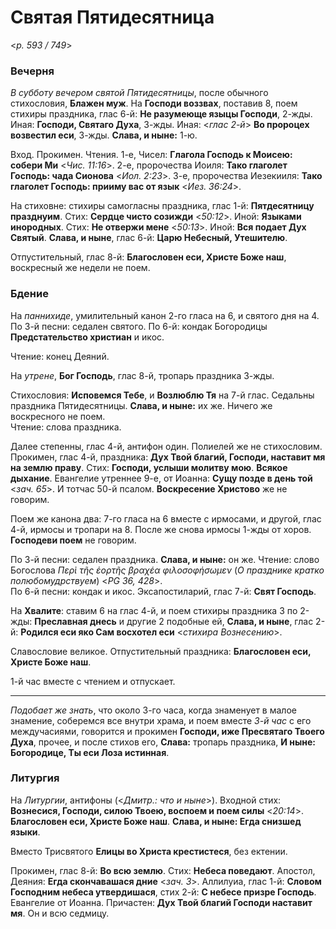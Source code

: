 
# Святая Пятидесятница

<*p. 593 / 749*>

### Вечерня

*В субботу вечером святой Пятидесятницы*, после обычного стихословия, **Блажен муж**. 
На **Господи воззвах**, поставив 8, поем стихиры праздника, глас 6-й: 
**Не разумеюще языцы Господи**, 2-жды. Иная: **Господи, Святаго Духа**, 3-жды. 
Иная: <*глас 2-й*> **Во пророцех возвестил еси**, 3-жды. **Слава, и ныне:** 1-ю. 

Вход. Прокимен. Чтения. 1-е, Чисел: **Глагола Господь к Моисею: собери Ми** <*Чис. 11:16*>. 
2-е, пророчества Иоиля: **Тако глаголет Господь: чада Сионова** <*Иол. 2:23*>. 
3-е, пророчества Иезекииля: **Тако глаголет Господь: прииму вас от язык** <*Иез. 36:24*>.

На стиховне: стихиры самогласны праздника, глас 1-й: **Пятдесятницу празднуим**.
Стих: **Сердце чисто созижди** <*50:12*>. Иной: **Языками инородных**. 
Стих: **Не отвержи мене** <*50:13*>. Иной: **Вся подает Дух Святый**. 
**Слава, и ныне**, глас 6-й: **Царю Небесный, Утешителю**.   

Отпустительный, глас 8-й: **Благословен еси, Христе Боже наш**, воскресный же недели не поем.  

### Бдение

На *паннихиде*, умилительный канон 2-го гласа на 6, и святого дня на 4.   
По 3-й песни: седален святого. 
По 6-й: кондак Богородицы **Предстательство христиан** и икос.  

Чтение: конец Деяний.   

На *утрене*, **Бог Господь**, глас 8-й, тропарь праздника 3-жды.
 
Стихословия: **Исповемся Тебе**, и **Возлюблю Тя** на 7-й глас. Седальны праздника Пятидесятницы. 
**Слава, и ныне:** их же. Ничего же воскресного не поем.  
Чтение: слова праздника. 

Далее степенны, глас 4-й, антифон один. Полиелей же не стихословим. Прокимен, глас 4-й, праздника: 
**Дух Твой благий, Господи, наставит мя на землю праву**. Стих: **Господи, услыши молитву мою**. 
**Всякое дыхание**. Евангелие утреннее 9-е, от Иоанна: **Сущу позде в день той** <*зач. 65*>. 
И тотчас 50-й псалом. **Воскресение Христово** же не говорим. 

Поем же канона два: 7-го гласа на 6 вместе с ирмосами, и другой, глас 4-й, ирмосы и тропари на 8. 
После же снова ирмосы 1-жды от хоров. **Господеви поем** не говорим. 
 
По 3-й песни: седален праздника. **Слава, и ныне:** он же. Чтение: слово Богослова 
*Περὶ τῆς ἑορτῆς βραχέα φιλοσοφήσωμεν* (*О празднике кратко полюбомудрствуем*) <*PG 36, 428*>.    
По 6-й песни: кондак и икос. 
Эксапостиларий, глас 7-й: **Свят Господь**. 

На **Хвалите**: ставим 6 на глас 4-й, и поем стихиры праздника 3 по 2-жды: **Преславная днесь** и 
другие 2 подобные ей, **Слава, и ныне**, глас 2-й: **Родился еси яко Сам восхотел еси** <*стихира Вознесению*>. 

Славословие великое. Отпустительный праздника: **Благословен еси, Христе Боже наш**. 

1-й час вместе с чтением и отпускает. 

--- 

*Подобает же знать*, что около 3-го часа, когда знаменует в малое знамение, соберемся все внутри храма, 
и поем вместе *3-й час* с его междучасиями, говорится и прокимен **Господи, иже Пресвятаго Твоего Духа**, 
прочее, и после стихов его, **Слава:** тропарь праздника, **И ныне: Богородице, Ты еси 
Лоза истинная**.  

### Литургия

На *Литургии*, антифоны (<*Дмитр.: что и ныне*>).
Входной стих: **Вознесися, Господи, силою Твоею, воспоем и поем силы** <*20:14*>.
**Благословен еси, Христе Боже наш**. **Слава, и ныне: Егда снизшед языки**.
 
Вместо Трисвятого **Елицы во Христа крестистеся**, без ектении. 

Прокимен, глас 8-й: **Во всю землю**. Стих: **Небеса поведают**. 
Апостол, Деяния: **Егда скончавашася дние** <*зач. 3*>. 
Аллилуиа, глас 1-й: **Словом Господним небеса утвердишася**, стих 2-й: **С небесе призре Господь**.  
Евангелие от Иоанна. 
Причастен: **Дух Твой благий Господи наставит мя**. Он и всю седмицу.  
